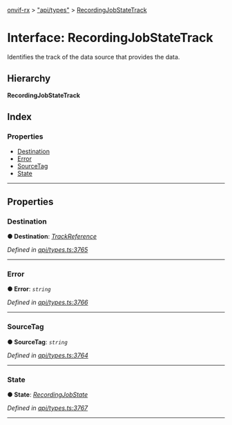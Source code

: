 [onvif-rx](../README.md) > ["api/types"](../modules/_api_types_.md) > [RecordingJobStateTrack](../interfaces/_api_types_.recordingjobstatetrack.md)

# Interface: RecordingJobStateTrack

Identifies the track of the data source that provides the data.

## Hierarchy

**RecordingJobStateTrack**

## Index

### Properties

* [Destination](_api_types_.recordingjobstatetrack.md#destination)
* [Error](_api_types_.recordingjobstatetrack.md#error)
* [SourceTag](_api_types_.recordingjobstatetrack.md#sourcetag)
* [State](_api_types_.recordingjobstatetrack.md#state)

---

## Properties

<a id="destination"></a>

###  Destination

**● Destination**: *[TrackReference](../modules/_api_types_.md#trackreference)*

*Defined in [api/types.ts:3765](https://github.com/patrickmichalina/onvif-rx/blob/1596479/src/api/types.ts#L3765)*

___
<a id="error"></a>

###  Error

**● Error**: *`string`*

*Defined in [api/types.ts:3766](https://github.com/patrickmichalina/onvif-rx/blob/1596479/src/api/types.ts#L3766)*

___
<a id="sourcetag"></a>

###  SourceTag

**● SourceTag**: *`string`*

*Defined in [api/types.ts:3764](https://github.com/patrickmichalina/onvif-rx/blob/1596479/src/api/types.ts#L3764)*

___
<a id="state"></a>

###  State

**● State**: *[RecordingJobState](../modules/_api_types_.md#recordingjobstate)*

*Defined in [api/types.ts:3767](https://github.com/patrickmichalina/onvif-rx/blob/1596479/src/api/types.ts#L3767)*

___

